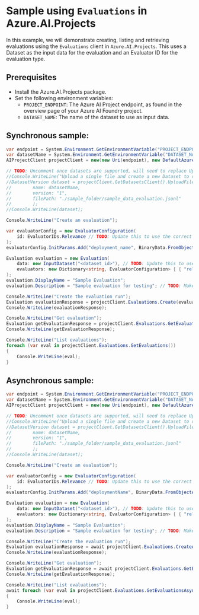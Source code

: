 # Sample using `Evaluations` in Azure.AI.Projects

In this example, we will demonstrate creating, listing and retrieving evaluations using the `Evaluations` client in `Azure.AI.Projects`. This uses a Dataset as the input data for the evaluation and an Evaluator ID for the evaluation type.

## Prerequisites

- Install the Azure.AI.Projects package.
- Set the following environment variables:
  - `PROJECT_ENDPOINT`: The Azure AI Project endpoint, as found in the overview page of your Azure AI Foundry project.
  - `DATASET_NAME`: The name of the dataset to use as input data.

## Synchronous sample:
```C# Snippet:AI_Projects_EvaluationsExampleSync
var endpoint = System.Environment.GetEnvironmentVariable("PROJECT_ENDPOINT");
var datasetName = System.Environment.GetEnvironmentVariable("DATASET_NAME");
AIProjectClient projectClient = new(new Uri(endpoint), new DefaultAzureCredential());

// TODO: Uncomment once datasets are supported, will need to replace UploadFileAndCreate with new function name
//Console.WriteLine("Upload a single file and create a new Dataset to reference the file. Here we explicitly specify the dataset version.");
//DatasetVersion dataset = projectClient.GetDatasetsClient().UploadFileAndCreate(
//        name: datasetName,
//        version: "1",
//        filePath: "./sample_folder/sample_data_evaluation.jsonl"
//        );
//Console.WriteLine(dataset);

Console.WriteLine("Create an evaluation");

var evaluatorConfig = new EvaluatorConfiguration(
    id: EvaluatorIDs.Relevance // TODO: Update this to use the correct evaluator ID
);
evaluatorConfig.InitParams.Add("deployment_name", BinaryData.FromObjectAsJson("gpt-4o"));

Evaluation evaluation = new Evaluation(
    data: new InputDataset("<dataset_id>"), // TODO: Update this to use the correct dataset ID
    evaluators: new Dictionary<string, EvaluatorConfiguration> { { "relevance", evaluatorConfig } }
);
evaluation.DisplayName = "Sample Evaluation";
evaluation.Description = "Sample evaluation for testing"; // TODO: Make optional once bug 4115256 is fixed

Console.WriteLine("Create the evaluation run");
Evaluation evaluationResponse = projectClient.Evaluations.Create(evaluation: evaluation);
Console.WriteLine(evaluationResponse);

Console.WriteLine("Get evaluation");
Evaluation getEvaluationResponse = projectClient.Evaluations.GetEvaluation(evaluationResponse.Name);
Console.WriteLine(getEvaluationResponse);

Console.WriteLine("List evaluations");
foreach (var eval in projectClient.Evaluations.GetEvaluations())
{
    Console.WriteLine(eval);
}
```

## Asynchronous sample:
```C# Snippet:AI_Projects_EvaluationsExampleAsync
var endpoint = System.Environment.GetEnvironmentVariable("PROJECT_ENDPOINT");
var datasetName = System.Environment.GetEnvironmentVariable("DATASET_NAME");
AIProjectClient projectClient = new(new Uri(endpoint), new DefaultAzureCredential());

// TODO: Uncomment once datasets are supported, will need to replace UploadFileAndCreate with new function name
//Console.WriteLine("Upload a single file and create a new Dataset to reference the file. Here we explicitly specify the dataset version.");
//DatasetVersion dataset = projectClient.GetDatasetsClient().UploadFileAndCreate(
//        name: datasetName,
//        version: "1",
//        filePath: "./sample_folder/sample_data_evaluation.jsonl"
//        );
//Console.WriteLine(dataset);

Console.WriteLine("Create an evaluation");

var evaluatorConfig = new EvaluatorConfiguration(
    id: EvaluatorIDs.Relevance // TODO: Update this to use the correct evaluator ID
);
evaluatorConfig.InitParams.Add("deploymentName", BinaryData.FromObjectAsJson("gpt-4o"));

Evaluation evaluation = new Evaluation(
    data: new InputDataset("<dataset_id>"), // TODO: Update this to use the correct dataset ID
    evaluators: new Dictionary<string, EvaluatorConfiguration> { { "relevance", evaluatorConfig } }
);
evaluation.DisplayName = "Sample Evaluation";
evaluation.Description = "Sample evaluation for testing"; // TODO: Make optional once bug 4115256 is fixed

Console.WriteLine("Create the evaluation run");
Evaluation evaluationResponse = await projectClient.Evaluations.CreateAsync(evaluation: evaluation);
Console.WriteLine(evaluationResponse);

Console.WriteLine("Get evaluation");
Evaluation getEvaluationResponse = await projectClient.Evaluations.GetEvaluationAsync(evaluationResponse.Name);
Console.WriteLine(getEvaluationResponse);

Console.WriteLine("List evaluations");
await foreach (var eval in projectClient.Evaluations.GetEvaluationsAsync())
{
    Console.WriteLine(eval);
}
```
